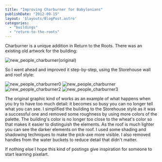 ```yaml
---
title: "Improving Charburner for Babylonians"
publishDate: "2012-09-15"
layout: '$layouts/BlogPost.astro'
categories: 
  - "buildings"
  - "return-to-the-roots"
---
```


Charburner is a unique addition in Return to the Roots. There was an existing old artwork for the building:

![](/wp-content/uploads/2012/09/new_people_charburneroriginal1.png "new_people_charburner(original)")

So I went ahead and improved it step-by-step, using the Storehouse wall and roof style:

![](/wp-content/uploads/2012/09/new_people_charburneroriginal.png "new_people_charburner0") ![](/wp-content/uploads/2012/09/new_people_charburner.png "new_people_charburner") ![](/wp-content/uploads/2012/09/new_people_charburner2.png "new_people_charburner2") ![](/wp-content/uploads/2012/09/new_people_charburner3.png "new_people_charburner3")

The original graphic kind of works as an example of what happens when you try to have too much detail: it becomes so busy you can no longer tell what you can see. I simplified the building to the Storehouse style as it was a successful one and removed some roughness by using more colors of the palette. The building's color is no longer too close to the wheat's color so that makes it easier to distinguish the elements. As the roof is much lighter you can see the darker elements on the roof. I used some shading and shadowing techniques to make the pick-axe more visible. I also removed handles from the water buckets to reduce detail that didn't matter.

If nothing else I hope this kind of postings give inspiration for someone to start learning pixelart.
